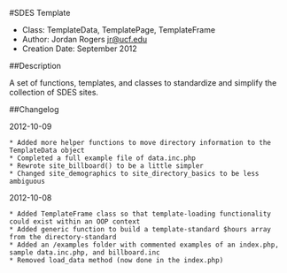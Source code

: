 #SDES Template

- Class: TemplateData, TemplatePage, TemplateFrame
- Author: Jordan Rogers <jr@ucf.edu>
- Creation Date: September 2012

##Description

A set of functions, templates, and classes to standardize and simplify the collection of SDES sites.

##Changelog

2012-10-09

	* Added more helper functions to move directory information to the TemplateData object
	* Completed a full example file of data.inc.php
	* Rewrote site_billboard() to be a little simpler
	* Changed site_demographics to site_directory_basics to be less ambiguous

2012-10-08

	* Added TemplateFrame class so that template-loading functionality could exist within an OOP context
	* Added generic function to build a template-standard $hours array from the directory-standard
	* Added an /examples folder with commented examples of an index.php, sample data.inc.php, and billboard.inc
	* Removed load_data method (now done in the index.php)